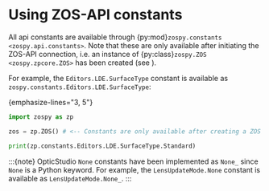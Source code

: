 # Using ZOS-API constants

All api constants are available through {py:mod}`zospy.constants <zospy.api.constants>`. 
Note that these are only available after initiating the ZOS-API connection, i.e. an instance of 
{py:class}`zospy.ZOS <zospy.zpcore.ZOS>` has been created (see [](01_connection.md)).

For example, the `Editors.LDE.SurfaceType` constant is available as `zospy.constants.Editors.LDE.SurfaceType`:

{emphasize-lines="3, 5"}
```python
import zospy as zp

zos = zp.ZOS() # <-- Constants are only available after creating a ZOS instance

print(zp.constants.Editors.LDE.SurfaceType.Standard)
```

:::{note}
OpticStudio `None` constants have been implemented as `None_` since `None` is a Python keyword.
For example, the `LensUpdateMode.None` constant is available as `LensUpdateMode.None_`.
:::